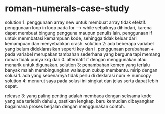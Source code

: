 # roman-numerals-case-study
solution 1:
penggunaan array new untuk membuat array tidak efektif.
penggunaan loop in loop pada for --> while sebaiknya dihindari, karena dapat membuat bingung pengguna maupun penulis lain.
penggunaan if untuk menmbatasi kemampuan kode, sehingga tidak keluar dari kemampuan dan menyebabkan crash.
solution 2:
ada beberapa variabel yang belum dideklarasikan seperti key dan i.
penggunaan perubahaan + pada variabel merupakan tambahan sederhana yang berguna tapi memang roman tidak punya krg dari 0.
alternatif if dengan menggunakan atau menarik untuk digunakan.
solution 3:
penambahan  komen yang terlalu banyak malah membingungkan walaupun cukup membantu.
mirip dengan solusi 1.
ada yang sebenarnya tidak perlu di deklarasi num => numcopy
solution 4:
menurut saya pada solusi ini singkat dan jelas serta dapat lebih cepat.


release 3:
yang paling penting adalah membaca dengan seksama kode yang ada terlebih dahulu, pastikan lengkap, baru kemudian dibayangkan bagaimana proses berjalan dengan menggunakan contoh.
